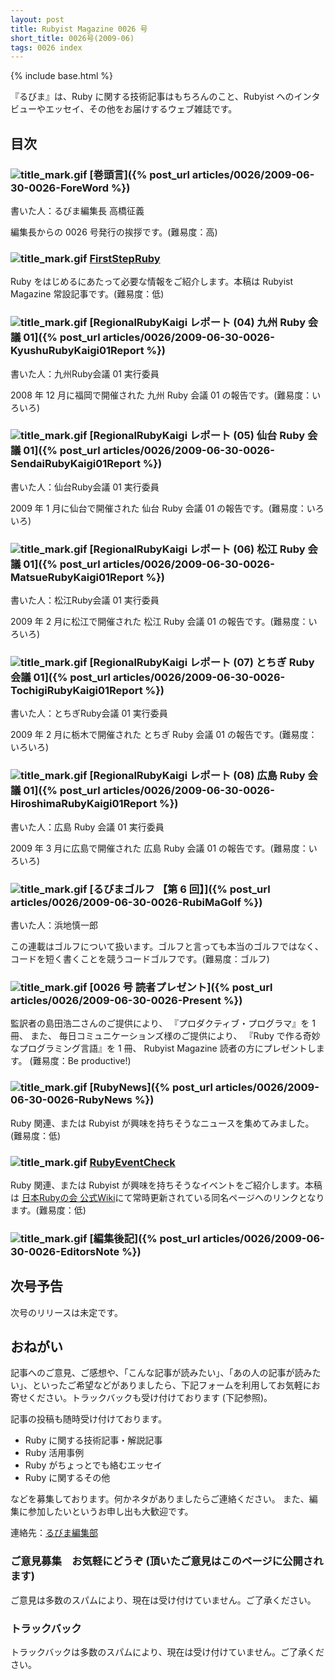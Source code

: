 ```yaml
---
layout: post
title: Rubyist Magazine 0026 号
short_title: 0026号(2009-06)
tags: 0026 index
---
```

{% include base.html %}


『るびま』は、Ruby に関する技術記事はもちろんのこと、Rubyist へのインタビューやエッセイ、その他をお届けするウェブ雑誌です。

## 目次

### ![title_mark.gif]({{site.baseurl}}/images/title_mark.gif) [巻頭言]({% post_url articles/0026/2009-06-30-0026-ForeWord %})

書いた人：るびま編集長 高橋征義

編集長からの 0026 号発行の挨拶です。(難易度：高)

### ![title_mark.gif]({{site.baseurl}}/images/title_mark.gif) [FirstStepRuby](https://github.com/rubima/rubima/blob/master/first_step_ruby/first-step-ruby-2.0.md)

Ruby をはじめるにあたって必要な情報をご紹介します。本稿は Rubyist Magazine 常設記事です。(難易度：低)

### ![title_mark.gif]({{site.baseurl}}/images/title_mark.gif) [RegionalRubyKaigi レポート (04) 九州 Ruby 会議 01]({% post_url articles/0026/2009-06-30-0026-KyushuRubyKaigi01Report %})

書いた人：九州Ruby会議 01 実行委員

2008 年 12 月に福岡で開催された 九州 Ruby 会議 01 の報告です。(難易度：いろいろ)

### ![title_mark.gif]({{site.baseurl}}/images/title_mark.gif) [RegionalRubyKaigi レポート (05) 仙台 Ruby 会議 01]({% post_url articles/0026/2009-06-30-0026-SendaiRubyKaigi01Report %})

書いた人：仙台Ruby会議 01 実行委員

2009 年 1 月に仙台で開催された 仙台 Ruby 会議 01 の報告です。(難易度：いろいろ)

### ![title_mark.gif]({{site.baseurl}}/images/title_mark.gif) [RegionalRubyKaigi レポート (06) 松江 Ruby 会議 01]({% post_url articles/0026/2009-06-30-0026-MatsueRubyKaigi01Report %})

書いた人：松江Ruby会議 01 実行委員

2009 年 2 月に松江で開催された 松江 Ruby 会議 01 の報告です。(難易度：いろいろ)

### ![title_mark.gif]({{site.baseurl}}/images/title_mark.gif) [RegionalRubyKaigi レポート (07) とちぎ Ruby 会議 01]({% post_url articles/0026/2009-06-30-0026-TochigiRubyKaigi01Report %})

書いた人：とちぎRuby会議 01 実行委員

2009 年 2 月に栃木で開催された とちぎ Ruby 会議 01 の報告です。(難易度：いろいろ)

### ![title_mark.gif]({{site.baseurl}}/images/title_mark.gif) [RegionalRubyKaigi レポート (08) 広島 Ruby 会議 01]({% post_url articles/0026/2009-06-30-0026-HiroshimaRubyKaigi01Report %})

書いた人：広島 Ruby 会議 01 実行委員

2009 年 3 月に広島で開催された 広島 Ruby 会議 01 の報告です。(難易度：いろいろ)

### ![title_mark.gif]({{site.baseurl}}/images/title_mark.gif) [るびまゴルフ 【第 6 回】]({% post_url articles/0026/2009-06-30-0026-RubiMaGolf %})

書いた人：浜地慎一郎

この連載はゴルフについて扱います。ゴルフと言っても本当のゴルフではなく、コードを短く書くことを競うコードゴルフです。(難易度：ゴルフ)

### ![title_mark.gif]({{site.baseurl}}/images/title_mark.gif) [0026 号 読者プレゼント]({% post_url articles/0026/2009-06-30-0026-Present %})

監訳者の島田浩二さんのご提供により、
『プロダクティブ・プログラマ』を 1 冊、
また、
毎日コミュニケーションズ様のご提供により、
『Ruby で作る奇妙なプログラミング言語』を 1 冊、
Rubyist Magazine 読者の方にプレゼントします。
(難易度：Be productive!)

### ![title_mark.gif]({{site.baseurl}}/images/title_mark.gif) [RubyNews]({% post_url articles/0026/2009-06-30-0026-RubyNews %})

Ruby 関連、または Rubyist が興味を持ちそうなニュースを集めてみました。(難易度：低)

### ![title_mark.gif]({{site.baseurl}}/images/title_mark.gif) [RubyEventCheck](http://jp.rubyist.net/?RubyEventCheck)

Ruby 関連、または Rubyist が興味を持ちそうなイベントをご紹介します。本稿は [日本Rubyの会 公式Wiki](http://jp.rubyist.net/)にて常時更新されている同名ページへのリンクとなります。(難易度：低)

### ![title_mark.gif]({{site.baseurl}}/images/title_mark.gif) [編集後記]({% post_url articles/0026/2009-06-30-0026-EditorsNote %})

## 次号予告

次号のリリースは未定です。

## おねがい

記事へのご意見、ご感想や、「こんな記事が読みたい」、「あの人の記事が読みたい」、といったご希望などがありましたら、下記フォームを利用してお気軽にお寄せください。トラックバックも受け付けております (下記参照)。

記事の投稿も随時受け付けております。

* Ruby に関する技術記事・解説記事
* Ruby 活用事例
* Ruby がちょっとでも絡むエッセイ
* Ruby に関するその他


などを募集しております。何かネタがありましたらご連絡ください。
また、編集に参加したいというお申し出も大歓迎です。

連絡先：[るびま編集部](mailto:magazine@ruby-no-kai.org)

### ご意見募集　お気軽にどうぞ (頂いたご意見はこのページに公開されます)

ご意見は多数のスパムにより、現在は受け付けていません。ご了承ください。

### トラックバック

トラックバックは多数のスパムにより、現在は受け付けていません。ご了承ください。


